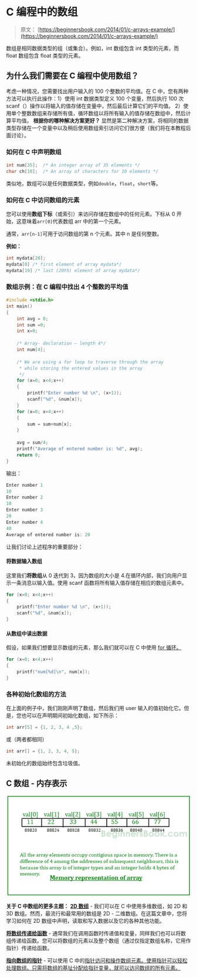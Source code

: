 # C 编程中的数组

> 原文： [https://beginnersbook.com/2014/01/c-arrays-example/](https://beginnersbook.com/2014/01/c-arrays-example/)

数组是相同数据类型的组（或集合）。例如，int 数组包含 int 类型的元素，而 float 数组包含 float 类型的元素。

## 为什么我们需要在 C 编程中使用数组？

考虑一种情况，您需要找出用户输入的 100 个整数的平均值。在 C 中，您有两种方法可以执行此操作：1）使用 int 数据类型定义 100 个变量，然后执行 100 次 scanf（）操作以将输入的值存储在变量中，然后最后计算它们的平均值。 2）使用单个整数数组来存储所有值，循环数组以将所有输入的值存储在数组中，然后计算平均值。
**根据你的哪种解决方案更好？** 显然是第二种解决方案，将相同的数据类型存储在一个变量中以及稍后使用数组索引访问它们很方便（我们将在本教程后面讨论）。

### 如何在 C 中声明数组

```c
int num[35];  /* An integer array of 35 elements */
char ch[10];  /* An array of characters for 10 elements */
```

类似地，数组可以是任何数据类型，例如`double`，`float`，`short`等。

### 如何在 C 中访问数组的元素

您可以使用**数组下标**（或索引）来访问存储在数组中的任何元素。下标从 0 开始，这意味着`arr[0]`代表数组 arr 中的第一个元素。

通常，`arr[n-1]`可用于访问数组的第 n 个元素。其中 n 是任何整数。

**例如：**

```c
int mydata[20];
mydata[0] /* first element of array mydata*/
mydata[19] /* last (20th) element of array mydata*/
```

### 数组示例：在 C 编程中找出 4 个整数的平均值

```c
#include <stdio.h>
int main()
{
    int avg = 0;
    int sum =0;
    int x=0;

    /* Array- declaration – length 4*/
    int num[4];

    /* We are using a for loop to traverse through the array
     * while storing the entered values in the array
     */
    for (x=0; x<4;x++)
    {
        printf("Enter number %d \n", (x+1));
        scanf("%d", &num[x]);
    }
    for (x=0; x<4;x++)
    {
        sum = sum+num[x];
    }

    avg = sum/4;
    printf("Average of entered number is: %d", avg);
    return 0;
}
```

输出：

```c
Enter number 1 
10
Enter number 2 
10
Enter number 3 
20
Enter number 4 
40
Average of entered number is: 20
```

让我们讨论上述程序的重要部分：

#### 将数据输入数组

这里我们**将数组**从 0 迭代到 3，因为数组的大小是 4.在循环内部，我们向用户显示一条消息以输入值。使用 scanf 函数将所有输入值存储在相应的数组元素中。

```c
for (x=0; x<4;x++)
{
    printf("Enter number %d \n", (x+1));
    scanf("%d", &num[x]);
}
```

#### 从数组中读出数据

假设，如果我们想要显示数组的元素，那么我们就可以在 C 中使用 [for 循环。](https://beginnersbook.com/2014/01/c-for-loop/)

```c
for (x=0; x<4;x++)
{
    printf("num[%d]\n", num[x]);
}

```

### 各种初始化数组的方法

在上面的例子中，我们刚刚声明了数组，然后我们用 user 输入的值初始化它。但是，您也可以在声明期间初始化数组，如下所示：

```c
int arr[5] = {1, 2, 3, 4 ,5};
```

或（两者都相同）

```c
int arr[] = {1, 2, 3, 4, 5};
```

未初始化的数组始终包含垃圾值。

## C 数组 - 内存表示

![c-arrays](img/0a515bd4def0b5d22c15c1aa7b3cf8e7.jpg)

**关于 C 中数组的更多主题：**
[**2D 数组**](https://beginnersbook.com/2014/01/2d-arrays-in-c-example/) - 我们可以在 C 中使用多维数组，如 2D 和 3D 数组。然而，最流行和最常用的数组是 2D - 二维数组。在这篇文章中，您将学习如何在 2D 数组中声明，读取和写入数据以及它的各种其他功能。

[**将数组传递给函数**](https://beginnersbook.com/2014/01/c-passing-array-to-function-example/) - 通常我们在调用函数时传递值和变量，同样我们也可以将数组传递给函数。您可以将数组的元素以及整个数组（通过仅指定数组名称，它用作指针）传递给函数。

[**指向数组的指针**](https://beginnersbook.com/2014/01/c-pointer-to-array-example/) - 可以使用 C 中的[指针访问和操作数组元素。使用指针可以轻松处理数组。只需将数组的基址分配给指针变量，就可以访问数组的所有元素。](https://beginnersbook.com/2014/01/c-pointers/)